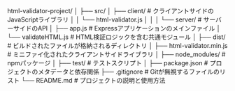 html-validator-project/
│
├── src/
│   ├── client/              # クライアントサイドのJavaScriptライブラリ
│   │   └── html-validator.js
│   │
│   └── server/              # サーバーサイドのAPI
│       ├── app.js           # Expressアプリケーションのメインファイル
│       └── validateHTML.js  # HTML検証ロジックを含む共通モジュール
│
├── dist/                    # ビルドされたファイルが格納されるディレクトリ
│   ├── html-validator.min.js  # ミニファイ化されたクライアントサイドライブラリ
│
├── node_modules/            # npmパッケージ
│
├── test/                    # テストスクリプト
│
├── package.json             # プロジェクトのメタデータと依存関係
├── .gitignore               # Gitが無視するファイルのリスト
└── README.md                # プロジェクトの説明と使用方法
